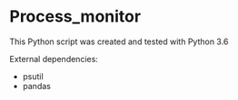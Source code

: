 # Process_monitor

This Python script was created and tested with Python 3.6

External dependencies: 
- psutil
- pandas
